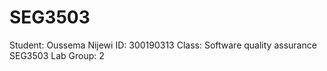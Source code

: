# SEG3503
Student: Oussema Nijewi
ID: 300190313
Class: Software quality assurance SEG3503
Lab Group: 2 
